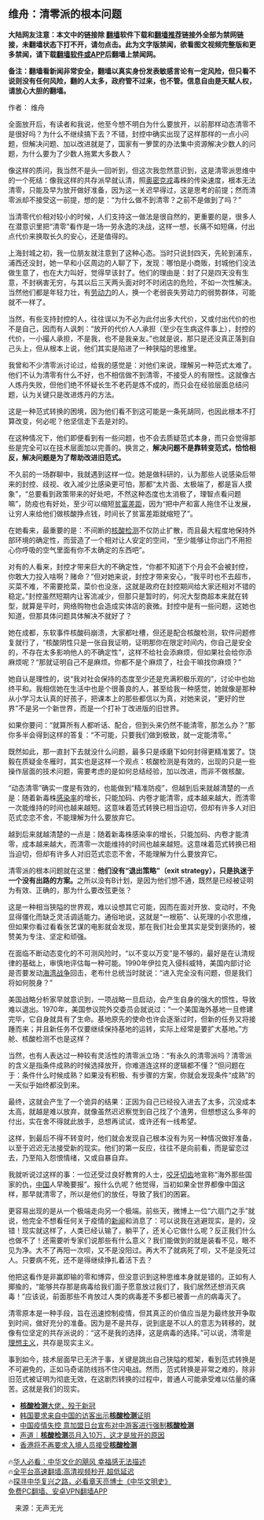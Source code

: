  <!-- 面包屑导航 --> <h2>维舟：清零派的根本问题</h2> <p class="notice"><b>大陆网友注意：本文中的链接除 <a href="https://github.com/bannedbook/fanqiang" >翻墙</a>软件下载和<a href="https://github.com/killgcd/justmysocks/blob/master/README.md">翻墙推荐</a>链接外全部为禁网链接，未翻墙状态下打不开，请勿点击。此为文字版禁闻，欲看图文视频完整版和更多禁闻，请下载<a href="https://github.com/bannedbook/fanqiang">翻墙软件或APP</a>后翻墙上禁闻网。</p><p>备注：翻墙看新闻非常安全，翻墙以真实身份发表敏感言论有一定风险，但只看不说则没有任何风险，翻的人太多，政府管不过来，也不管。信息自由是天赋人权，请放心大胆的翻墙。</b></p>  <div class="entry"> <p>作者： 维舟</p> <p>全面放开后，有读者和我说，他至今想不明白为什么要放开，以前那样动态清零不是很好吗？为什么不继续搞下去？不错，封控中确实出现了这样那样的一点小问题，但解决问题、加以改进就是了，国家有一箩筐的办法集中资源解决少数人的问题，为什么要为了少数人拖累大多数人？</p> <p>像这样的质问，我当然不是头一回听到，但这次我忽然意识到，这是清零派思维中的一个死结：像我这样的共存派早就认清，照<a href="https://www.bannedbook.org/bnews/tag/%e5%a5%a5%e5%af%86%e5%85%8b%e6%88%8e/" class="st_tag internal_tag" rel="tag" title="标签 奥密克戎 下的日志">奥密克戎</a>毒株的传染速度，根本无法清零，只能及早为放开做好准备，因为这一关迟早得过，这是思考的前提；然而清零派却不接受这一前提，想的是：“为什么做不到清零？之前不是做到了吗？”</p> <p>当清零代价相对较小的时候，人们支持这一做法是很自然的，更重要的是，很多人在潜意识里把“清零”看作是一场一劳永逸的决战，这样一想，长痛不如短痛，付出点代价来换取长久的安心，还是值得的。</p> <p>上海封城之初，我一位朋友就注意到了这种心态。当时只说封四天，先轮到浦东，浦西还没封，她一早和小区周边的人聊了下，发现：哪怕是小商贩，封城他们没法做生意了，也在大力叫好，觉得早该封了。他们的理由是：封了只是四天没有生意，不封祸害无穷，与其以后三天两头面对时不时闭店的危险，不如一次性解决。当然他们都是年轻力壮，有<a href="https://www.bannedbook.org/bnews/tag/%E5%8A%B3%E5%8A%A8%E5%8A%9B/" class="st_tag internal_tag" rel="tag" title="标签 劳动力 下的日志">劳动力</a>的人，换一个老弱丧失劳动力的弱势群体，可能就不一样了。</p> <p>当然，有些支持封控的人，往往误以为不必为此付出多大代价，又或付出代价的也不是自己，因而有人讽刺：“放开的代价人人承担（至少在生病这件事上），封控的代价，一小撮人承担，不是我，也不是我亲友。”也就是说，那只是还没真正落到自己头上，但从根本上说，他们其实是陷进了一种狭隘的思维里。</p> <p>我曾和不少清零派讨论过，给我的感觉是：对他们来说，理解另一种范式太难了。他们不认为清零有什么不好，也不相信做不到清零，不接受人的有限性。这就像古人炼丹失败，但他们绝不怀疑长生不老药是炼不成的，而只会在经验层面总结问题，认为关键只是改进炼丹的方法。</p> <p>这是一种范式转换的困境，因为他们看不到这可能是一条死胡同，也因此根本不打算改变，何必呢？他坚信走下去是对的。</p>  <p>在这种情况下，他们即便看到有一些问题，也不会去质疑范式本身，而只会觉得那些是完全可以在技术层面加以完善的。换言之，<strong>解决问题不是靠转变范式，恰恰相反，解决问题是为了帮助改进旧范式。</strong></p> <p>不久前的一场群聊中，我就遇到这样一位。她是做科研的，认为那些人说感染后带来的封控、歧视、收入减少比感染更可怕，那都“太片面、太极端了，都是盲人摸象”，“总要看到政策带来的好处吧，不然这种态度也太消极了，理智点看问题嘛”，防疫也有好处，至少可以缩短<a href="https://www.bannedbook.org/bnews/tag/%E8%B4%AB%E5%AF%8C%E5%B7%AE%E8%B7%9D/" class="st_tag internal_tag" rel="tag" title="标签 贫富差距 下的日志">贫富差距</a>，因为“把中产和富人拖住不让发展，让穷人来给他们做核酸挣点钱，时间长了贫富差距就缩短了”。</p> <p>在她看来，最重要的是：不间断的<a href="https://www.bannedbook.org/bnews/tag/%E6%A0%B8%E9%85%B8%E6%A3%80%E6%B5%8B/" class="st_tag internal_tag" rel="tag" title="标签 核酸检测 下的日志">核酸检测</a>不仅防止扩散，而且最大程度地保持外部环境的确定性，而营造了一个相对让人安定的空间，“至少能够让你出门不用担心你呼吸的空气里面有你不太确定的东西吧”。</p> <p>对有的人看来，封控才带来巨大的不确定性，“你都不知道下个月会不会被封控，你敢大力投入啥啊？赌命？”但对她来说，封控才带来安心，“我平时也不去超市，买菜不难，不需要抢菜，菜价也没涨，这就是政府在封控期间给大家还相对不错的稳定。”封控虽然短期内让客流减少，但那只是暂时的，何况大型商超本来就在转型，就算是平时，网络购物也会造成实体店的衰微。封控中是有一些问题，这她也知道，但那具体问题具体解决不就好了？</p> <p>她在成都，东软事件核酸码崩溃，大家都吐槽，但还是配合核酸检测，软件问题修复就行了，“核酸阴性只是一张自我证明，证明那你在限定时间内，你自己是安全的，不存在太多影响他人的不确定性”，这样不给社会添麻烦，但如果社会给你添麻烦呢？“那就证明自己不是麻烦。你都不是个麻烦了，社会干嘛找你麻烦？”</p> <p>她自认是理性的，说“我对社会保持的态度至少还是充满积极乐观的”，讨论中也始终平和。我相信她在生活中也是个很善良的人，甚至给我一种感觉，她就像是那种从小学习太认真的好孩子，把课本上的那些都信以为真，对她来说，“更好的世界”不是另一个新世界，而是一个打补丁改进版的旧世界。</p> <p>如果你要问：“就算所有人都听话、配合，但到头来仍然不能清零，那怎么办？”那你多半会得到这样的答复：“不可能，只要我们做到极致，就一定能清零。”</p> <p>既然如此，那一直封下去就没什么问题，最多只是琢磨下如何封得更精准罢了。饶毅在质疑金冬雁时，其实也是这样一个观点：核酸检测是有效的，出现的只是一些操作层面的技术问题，需要考虑的是如何总结经验，加以改进，而非不做核酸。</p>  <p>“动态清零”确实一度是有效的，也能做到“精准防疫”，但越到后来就越清楚的一点是：随着新毒株<a href="https://www.bannedbook.org/bnews/tag/%E6%84%9F%E6%9F%93%E7%8E%87/" class="st_tag internal_tag" rel="tag" title="标签 感染率 下的日志">感染率</a>的增长，只能加码、内卷才能清零，成本越来越大，而清零一次能维持的时间也越来越短。这意味着范式转换已相当迫切，但却有许多人对旧范式恋恋不舍，不能理解为什么要放弃它。</p> <p>越到后来就越清楚的一点是：随着新毒株感染率的增长，只能加码、内卷才能清零，成本越来越大，而清零一次能维持的时间也越来越短。这意味着范式转换已相当迫切，但却有许多人对旧范式恋恋不舍，不能理解为什么要放弃它。</p> <p>清零派的根本问题就在这里：<strong>他们没有“退出策略”（exit strategy），只是执迷于一个没有出路的方案。</strong>之所以没有B计划，是因为他们想不通，既然是已经被证明为有效、正确的，那为什么要改弦更张？</p> <p>这是一种相当狭隘的世界观，难以设想其它可能，因而在面对开放、变动时，不免显得僵化而缺乏灵活调适能力。通俗地说，这就是“一根筋”、认死理的小农思维，但如果你看过看看张艺谋的电影就会发现，那在我们社会里其实是受到褒扬的，被赞美为专注、坚定和顽强。</p> <p>在面临不断动态变化的不可测风险时，“以不变以万变”是不够的，最好是在认清规律的基础上，审慎地评估每一种可能。1990年伊拉克入侵科威特，美国内部讨论是否要发动<a href="https://www.bannedbook.org/bnews/tag/%E6%B5%B7%E6%B9%BE%E6%88%98%E4%BA%89/" class="st_tag internal_tag" rel="tag" title="标签 海湾战争 下的日志">海湾战争</a>回击，老布什总统当时就说：“进入完全没有问题，但是我们将如何脱身？”</p> <p>美国战略分析家早就意识到，一项战略一旦启动，会产生自身的强大的惯性，导致难以退出。1970年，美国参议院外交委员会就说过：“一个美国海外基地一旦修建完毕，它自身就具有了生命。基地原先的使命也许会逐渐过时，但新的任务又将接踵而来；并且新任务不仅要继续保持基地的运转，实际上经常是要扩大基地。”方舱、核酸检测不也是这样？</p> <p>当然，也有人表达过一种较有灵活性的清零派立场：“有永久的清零派吗？清零派的含义是指条件成熟的时候选择放开，你难道连这样的逻辑都不懂？”但问题在于：条件什么时候成熟？如果没有积极、有步骤的方案，你就会发现条件“成熟”的一天似乎始终都没到来。</p> <p>最终，这就会产生了一个诡异的结果：正因为自己已经投入进去了太多，沉没成本太高，就越是难以放弃，就像虽然迟迟察觉到自己找了个渣男，但想想这么多年的付出，实在舍不得就此放手，总想再试试，或许还有一线希望。</p>  <p>这样，到最后不得不转变时，他们就会发现自己根本没有为另一种情况做好准备，以至于迟迟无法接受新的现实。他们的第一反应，往往不是向前看，而是留恋过去，乃至陷入怨恨情绪，又或自暴自弃。</p> <p>我就听说过这样的事：一位还受过良好教育的人士，<a href="https://www.bannedbook.org/bnews/tag/%E5%92%AC%E7%89%99%E5%88%87%E9%BD%BF/" class="st_tag internal_tag" rel="tag" title="标签 咬牙切齿 下的日志">咬牙切齿</a>地宣称“海外那些国家的仇，<span class='wp_keywordlink_affiliate'><a href="https://www.bannedbook.org/" title="中国" target="_blank">中国</a></span>人早晚要报”。报什么仇呢？他觉得，当初如果全世界都像中国这样，那早就清零了，所以是他们的放任，导致了我们的困窘。</p> <p>更容易出现的是从一个极端走向另一个极端。前些天，微博上一位“六扇门之手”就说，他完全不想看任何关于疫情的<span class='wp_keywordlink_affiliate'><a href="https://www.bannedbook.org/" title="新闻">新闻</a></span>和消息了：可以说我在逃避现实，是的，没错！现实就这样了，人类已经认输了，躺平了，还关心它做什么呢？反正我们什么也做不了！还需要听专家们说那些有什么意义？我们能做到的就是装看不见，眼不见为净。大不了再阳一次呗，又不是没阳过。再大不了就病死了呗，又不是没死过人。只要病不死，还不是得继续挣扎着活下去？</p> <p>他把这看作是非赢即输的零和博弈，但没意识到这种思维本身就是错的。正如有人揶揄的，“能够共存那是病毒给我们面子愿意放过我们了，我们居然还想消灭病毒！”应该说，前面那些不肯放过人类的病毒差不多都已被善一点的病毒灭了。</p> <p>清零原本是一种手段，旨在迅速控制疫情，但其真正的价值应当是为最终放开争取到时间，做好充分的准备。因为是不是共存，说到底是不以人的意志为转移的，就像有位坚定的共存派说的：“这不是我的选择，这是病毒的选择。”可以说，清零是<a href="https://www.bannedbook.org/bnews/tag/%E7%90%86%E6%83%B3%E4%B8%BB%E4%B9%89/" class="st_tag internal_tag" rel="tag" title="标签 理想主义 下的日志">理想主义</a>，共存是现实主义。</p> <p>事到如今，技术层面早已无济于事，关键是跳出自己狭隘的框架，看到范式转换是不可避免的，正如马奇诺防线挡不住闪电战。然而，范式转换是非常之难的，除非旧范式被证明为彻底无效，在这剧烈转换的过程中，普通人可能承受难以估量的痛苦。这就是我们的现实。</p> <!--<div id="taboola-mid-1"></div>--><ul class='op-related-articles' title='相关阅读'> <li><a href='https://www.bannedbook.org/bnews/cnnews/20221230/1830039.html' target='_blank'><b>核酸检测</b>大佬，殁于新冠</a></li> <li><a href='https://www.bannedbook.org/bnews/headline/20221230/1830018.html' target='_blank'>韩国要求来自中国的访客出示<b>核酸检测</b>证明</a></li> <li><a href='https://www.bannedbook.org/bnews/baitai/20221229/1829732.html' target='_blank'>中国疫情失控 意加盟日台宣布对中游客进行强制<b>核酸检测</b></a></li> <li><a href='https://www.bannedbook.org/bnews/baitai/20221229/1829683.html' target='_blank'>声道｜<b>核酸检测</b>员月入10万，这才是放开的原因</a></li> <li><a href='https://www.bannedbook.org/bnews/headline/20221228/1829296.html' target='_blank'>香港将不再要求入境人员接受<b>核酸检测</b></a></li> </ul> <p class="texttj"> 🔥<a href="https://www.bannedbook.org/bnews/comments/20220220/1694796.html" target="_blank">华人必看：中华文化的飓风 幸福感无法描述</a><br/> 🔥<a href="https://github.com/bannedbook/fanqiang/wiki/V2ray%E6%9C%BA%E5%9C%BA" target="_blank">全平台高速翻墙:高清视频秒开,超低延迟</a><br/> 🔥<a href="https://www.bannedbook.org/bnews/comments/20220808/1768773.html" target="_blank">探寻中华复兴之路，必看章天亮博士《中华文明史》</a><br/> <a href="https://github.com/bannedbook/fanqiang/wiki/%E7%A6%81%E9%97%BB%E7%BD%91%E5%AE%89%E5%8D%93%E7%BF%BB%E5%A2%99%E6%96%B0%E9%97%BBAPP" target="_blank">免费PC翻墙、安卓VPN翻墙APP</a><br/> </p><p class="src-info">　来源：无声无光 </p> <a name='sharetosocial'></a> <div style="margin-bottom:5px;padding-bottom:5px;clear:both"> <div id="archive-pix-1" class="banner-ads"> <!-- AuctionX Display platform tag START --> <div id="27602x728x90x621x_ADSLOT1" clicktrack="%%CLICK_URL_ESC%%"></div>  <!-- AuctionX Display platform tag END --> </div> <div id="archive-pix-2" class="banner-ads"> <!-- AuctionX Display platform tag START --> <div id="27556x300x250x621x_ADSLOT1" clicktrack="%%CLICK_URL_ESC%%" style="margin:0 auto;text-align:center"></div>  <!-- AuctionX Display platform tag END --> </div> </div>  <div id="archive-pix-1" class="banner-ads"> <!-- AuctionX Display platform tag START --> <div id="27603x728x90x621x_ADSLOT1" clicktrack="%%CLICK_URL_ESC%%"></div>  <!-- AuctionX Display platform tag END --> </div> </div><!--END ENTRY--> 